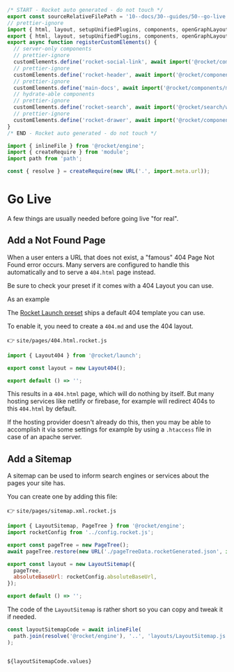 ```js server
/* START - Rocket auto generated - do not touch */
export const sourceRelativeFilePath = '10--docs/30--guides/50--go-live.rocket.md';
// prettier-ignore
import { html, layout, setupUnifiedPlugins, components, openGraphLayout } from '../../recursive.data.js';
export { html, layout, setupUnifiedPlugins, components, openGraphLayout };
export async function registerCustomElements() {
  // server-only components
  // prettier-ignore
  customElements.define('rocket-social-link', await import('@rocket/components/social-link.js').then(m => m.RocketSocialLink));
  // prettier-ignore
  customElements.define('rocket-header', await import('@rocket/components/header.js').then(m => m.RocketHeader));
  // prettier-ignore
  customElements.define('main-docs', await import('@rocket/components/main-docs.js').then(m => m.MainDocs));
  // hydrate-able components
  // prettier-ignore
  customElements.define('rocket-search', await import('@rocket/search/web').then(m => m.RocketSearch));
  // prettier-ignore
  customElements.define('rocket-drawer', await import('@rocket/components/drawer.js').then(m => m.RocketDrawer));
}
/* END - Rocket auto generated - do not touch */

import { inlineFile } from '@rocket/engine';
import { createRequire } from 'module';
import path from 'path';

const { resolve } = createRequire(new URL('.', import.meta.url));
```

# Go Live

A few things are usually needed before going live "for real".

## Add a Not Found Page

When a user enters a URL that does not exist, a "famous" 404 Page Not Found error occurs.
Many servers are configured to handle this automatically and to serve a `404.html` page instead.

Be sure to check your preset if it comes with a 404 Layout you can use.

As an example

The [Rocket Launch preset](../../20--presets/20--launch/10--overview.rocket.md) ships a default 404 template you can use.

To enable it, you need to create a `404.md` and use the 404 layout.

👉 `site/pages/404.html.rocket.js`

```js
import { Layout404 } from '@rocket/launch';

export const layout = new Layout404();

export default () => '';
```

This results in a `404.html` page, which will do nothing by itself. But many hosting services like netlify or firebase, for example will redirect 404s to this `404.html` by default.

If the hosting provider doesn't already do this, then you may be able to accomplish it via some settings for example by using a `.htaccess` file in case of an apache server.

## Add a Sitemap

A sitemap can be used to inform search engines or services about the pages your site has.

You can create one by adding this file:

👉 `site/pages/sitemap.xml.rocket.js`

```js
import { LayoutSitemap, PageTree } from '@rocket/engine';
import rocketConfig from '../config.rocket.js';

export const pageTree = new PageTree();
await pageTree.restore(new URL('./pageTreeData.rocketGenerated.json', import.meta.url));

export const layout = new LayoutSitemap({
  pageTree,
  absoluteBaseUrl: rocketConfig.absoluteBaseUrl,
});

export default () => '';
```

The code of the `LayoutSitemap` is rather short so you can copy and tweak it if needed.

```js server
const layoutSitemapCode = await inlineFile(
  path.join(resolve('@rocket/engine'), '..', 'layouts/LayoutSitemap.js'),
);
```

<pre><code>
${layoutSitemapCode.values}
</code></pre>
